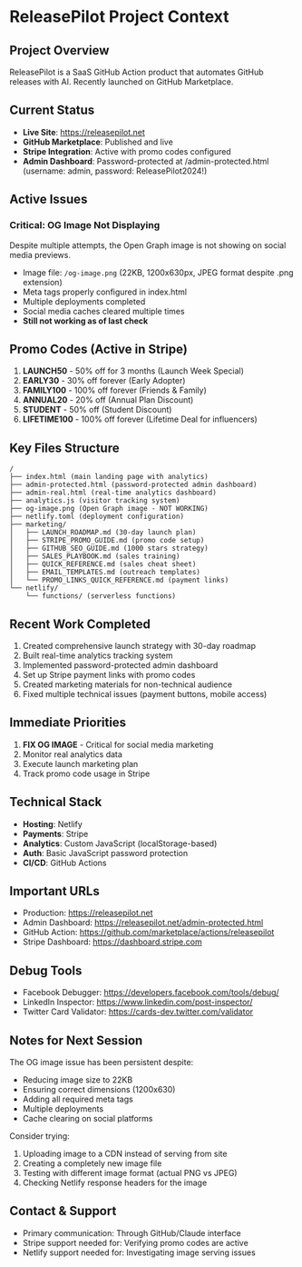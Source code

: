 # ReleasePilot Project Context

## Project Overview
ReleasePilot is a SaaS GitHub Action product that automates GitHub releases with AI. Recently launched on GitHub Marketplace.

## Current Status
- **Live Site**: https://releasepilot.net
- **GitHub Marketplace**: Published and live
- **Stripe Integration**: Active with promo codes configured
- **Admin Dashboard**: Password-protected at /admin-protected.html (username: admin, password: ReleasePilot2024!)

## Active Issues
### Critical: OG Image Not Displaying
Despite multiple attempts, the Open Graph image is not showing on social media previews.
- Image file: `/og-image.png` (22KB, 1200x630px, JPEG format despite .png extension)
- Meta tags properly configured in index.html
- Multiple deployments completed
- Social media caches cleared multiple times
- **Still not working as of last check**

## Promo Codes (Active in Stripe)
1. **LAUNCH50** - 50% off for 3 months (Launch Week Special)
2. **EARLY30** - 30% off forever (Early Adopter)
3. **FAMILY100** - 100% off forever (Friends & Family)
4. **ANNUAL20** - 20% off (Annual Plan Discount)
5. **STUDENT** - 50% off (Student Discount)
6. **LIFETIME100** - 100% off forever (Lifetime Deal for influencers)

## Key Files Structure
```
/
├── index.html (main landing page with analytics)
├── admin-protected.html (password-protected admin dashboard)
├── admin-real.html (real-time analytics dashboard)
├── analytics.js (visitor tracking system)
├── og-image.png (Open Graph image - NOT WORKING)
├── netlify.toml (deployment configuration)
├── marketing/
│   ├── LAUNCH_ROADMAP.md (30-day launch plan)
│   ├── STRIPE_PROMO_GUIDE.md (promo code setup)
│   ├── GITHUB_SEO_GUIDE.md (1000 stars strategy)
│   ├── SALES_PLAYBOOK.md (sales training)
│   ├── QUICK_REFERENCE.md (sales cheat sheet)
│   ├── EMAIL_TEMPLATES.md (outreach templates)
│   └── PROMO_LINKS_QUICK_REFERENCE.md (payment links)
└── netlify/
    └── functions/ (serverless functions)

```

## Recent Work Completed
1. Created comprehensive launch strategy with 30-day roadmap
2. Built real-time analytics tracking system
3. Implemented password-protected admin dashboard
4. Set up Stripe payment links with promo codes
5. Created marketing materials for non-technical audience
6. Fixed multiple technical issues (payment buttons, mobile access)

## Immediate Priorities
1. **FIX OG IMAGE** - Critical for social media marketing
2. Monitor real analytics data
3. Execute launch marketing plan
4. Track promo code usage in Stripe

## Technical Stack
- **Hosting**: Netlify
- **Payments**: Stripe
- **Analytics**: Custom JavaScript (localStorage-based)
- **Auth**: Basic JavaScript password protection
- **CI/CD**: GitHub Actions

## Important URLs
- Production: https://releasepilot.net
- Admin Dashboard: https://releasepilot.net/admin-protected.html
- GitHub Action: https://github.com/marketplace/actions/releasepilot
- Stripe Dashboard: https://dashboard.stripe.com

## Debug Tools
- Facebook Debugger: https://developers.facebook.com/tools/debug/
- LinkedIn Inspector: https://www.linkedin.com/post-inspector/
- Twitter Card Validator: https://cards-dev.twitter.com/validator

## Notes for Next Session
The OG image issue has been persistent despite:
- Reducing image size to 22KB
- Ensuring correct dimensions (1200x630)
- Adding all required meta tags
- Multiple deployments
- Cache clearing on social platforms

Consider trying:
1. Uploading image to a CDN instead of serving from site
2. Creating a completely new image file
3. Testing with different image format (actual PNG vs JPEG)
4. Checking Netlify response headers for the image

## Contact & Support
- Primary communication: Through GitHub/Claude interface
- Stripe support needed for: Verifying promo codes are active
- Netlify support needed for: Investigating image serving issues